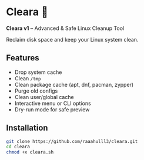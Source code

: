 # Cleara 🚀

**Cleara v1** – Advanced & Safe Linux Cleanup Tool  

Reclaim disk space and keep your Linux system clean.  

## Features
- Drop system cache
- Clean `/tmp`
- Clean package cache (apt, dnf, pacman, zypper)
- Purge old configs
- Clean user/global cache
- Interactive menu or CLI options
- Dry-run mode for safe preview

## Installation

```bash
git clone https://github.com/raaahulll3/cleara.git
cd cleara
chmod +x cleara.sh
